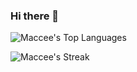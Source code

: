 ### Hi there 👋


![Maccee's Top Languages](https://github-readme-stats.vercel.app/api/top-langs/?username=Maccee&theme=vue-dark&show_icons=true&hide_border=true&layout=compact)

![Maccee's Streak](https://github-readme-streak-stats.herokuapp.com/?user=Maccee&theme=vue-dark&hide_border=true)

<!--
**Maccee/Maccee** is a ✨ _special_ ✨ repository because its `README.md` (this file) appears on your GitHub profile.

Here are some ideas to get you started:

- 🔭 I’m currently working on ...
- 🌱 I’m currently learning ...
- 👯 I’m looking to collaborate on ...
- 🤔 I’m looking for help with ...
- 💬 Ask me about ...
- 📫 How to reach me: ...
- 😄 Pronouns: ...
- ⚡ Fun fact: ...
-->
